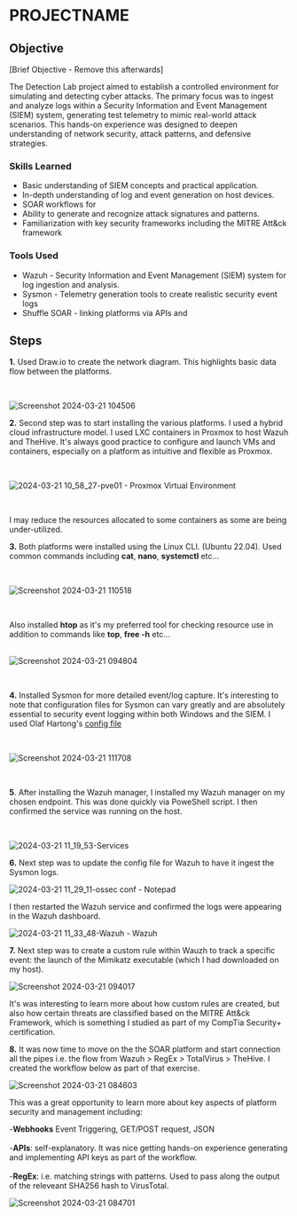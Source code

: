 # PROJECTNAME

## Objective
[Brief Objective - Remove this afterwards]

The Detection Lab project aimed to establish a controlled environment for simulating and detecting cyber attacks. The primary focus was to ingest and analyze logs within a Security Information and Event Management (SIEM) system, generating test telemetry to mimic real-world attack scenarios. This hands-on experience was designed to deepen understanding of network security, attack patterns, and defensive strategies.

### Skills Learned

- Basic understanding of SIEM concepts and practical application.
- In-depth understanding of log and event generation on host devices.
- SOAR workflows for 
- Ability to generate and recognize attack signatures and patterns.
- Familiarization with key security frameworks including the MITRE Att&ck framework

### Tools Used

- Wazuh - Security Information and Event Management (SIEM) system for log ingestion and analysis.
- Sysmon - Telemetry generation tools to create realistic security event logs
- Shuffle SOAR - linking platforms via APIs and 

## Steps

**1.** Used Draw.io to create the network diagram. This highlights basic data flow between the platforms.<br>

<br>

![Screenshot 2024-03-21 104506](https://github.com/Benrosan/Detection-Lab/assets/160042310/f2712f60-5e33-4212-8239-7cad515fbf8e)


**2.** Second step was to start installing the various platforms. I used a hybrid cloud infrastructure model. I used LXC containers in Proxmox to host Wazuh and TheHive. It's always good practice to configure and launch VMs and containers, especially on a platform as intuitive and flexible as Proxmox.<br>

<br>

![2024-03-21 10_58_27-pve01 - Proxmox Virtual Environment](https://github.com/Benrosan/Detection-Lab/assets/160042310/293ff2af-9ca5-46a4-bd74-9964b6a66edc)

<br>

I may reduce the resources allocated to some containers as some are being under-utilized.<br>

**3.** Both platforms were installed using the Linux CLI. (Ubuntu 22.04). Used common commands including **cat**, **nano**, **systemctl** etc...<br>

<br>

![Screenshot 2024-03-21 110518](https://github.com/Benrosan/Detection-Lab/assets/160042310/5e2d12e6-210b-45a0-bd89-458868e87f1e)

<br>

Also installed **htop** as it's my preferred tool for checking resource use in addition to commands like **top**, **free -h** etc...<br>
<br>

![Screenshot 2024-03-21 094804](https://github.com/Benrosan/Detection-Lab/assets/160042310/88a67d77-7236-43a0-8fb6-148234a8d5ed)

<br>

**4.** Installed Sysmon for more detailed event/log capture. It's interesting to note that configuration files for Sysmon can vary greatly and are absolutely essential to security event logging within both Windows and the SIEM. I used Olaf Hartong's <a href="https://github.com/olafhartong/sysmon-modular">config file</a><br>

<br>

![Screenshot 2024-03-21 111708](https://github.com/Benrosan/Detection-Lab/assets/160042310/b9443f7b-2231-4f67-81c1-a7dd0b7a07c0)

<br>

**5**. After installing the Wazuh manager, I installed my Wazuh manager on my chosen endpoint. This was done quickly via PoweShell script. I then confirmed the service was running on the host.<br>

<br>

![2024-03-21 11_19_53-Services](https://github.com/Benrosan/Detection-Lab/assets/160042310/903e80ea-2b18-46a2-ad6b-423796488bac)

**6.** Next step was to update the config file for Wazuh to have it ingest the Sysmon logs.<br>

![2024-03-21 11_29_11-ossec conf - Notepad](https://github.com/Benrosan/Detection-Lab/assets/160042310/b41c2d29-c4d0-486d-8bf7-ee6d95678a0e)

I then restarted the Wazuh service and confirmed the logs were appearing in the Wazuh dashboard.<br>

![2024-03-21 11_33_48-Wazuh - Wazuh](https://github.com/Benrosan/Detection-Lab/assets/160042310/b811216d-4042-4747-955b-cd2b9d82d049)

**7.** Next step was to create a custom rule within Wauzh to track a specific event: the launch of the Mimikatz executable (which I had downloaded on my host).<br>

![Screenshot 2024-03-21 094017](https://github.com/Benrosan/Detection-Lab/assets/160042310/5732f07e-6544-4a2c-9c27-d27e78fd173d)

It's was interesting to learn more about how custom rules are created, but also how certain threats are classified based on the MITRE Att&ck Framework, which is something I studied as part of my CompTia Security+ certification.<br>

**8.** It was now time to move on the the SOAR platform and start connection all the pipes i.e. the flow from Wazuh > RegEx > TotalVirus > TheHive. I created the workflow below as part of that exercise.<br>

![Screenshot 2024-03-21 084603](https://github.com/Benrosan/Detection-Lab/assets/160042310/05c1af6a-ac3d-4f34-ae6c-395322f5a6cc)

This was a great opportunity to learn more about key aspects of platform security and management including:<br>

   -**Webhooks**  Event Triggering, GET/POST request, JSON<br>
<br>
   -**APIs**: self-explanatory. It was nice getting hands-on experience generating and implementing API keys as part of the workflow.<br>
   <br>
   -**RegEx**: i.e. matching strings with patterns. Used to pass along the output of the releveant SHA256 hash to VirusTotal.

![Screenshot 2024-03-21 084701](https://github.com/Benrosan/Detection-Lab/assets/160042310/174638f9-b521-46b2-a382-062a036737e6)<br>





